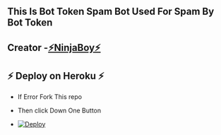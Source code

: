 ## This Is Bot Token Spam Bot Used For Spam By Bot Token 

## Creator -[⚡NinjaBoy⚡](https://t.me/NinjaBoy_XD)

## ⚡ Deploy on Heroku ⚡

- If Error Fork This repo

- Then click Down One Button 

- [![Deploy](https://www.herokucdn.com/deploy/button.svg)](https://heroku.com/deploy)
